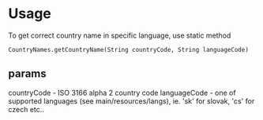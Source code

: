 # Usage

To get correct country name in specific language, use static method

```CountryNames.getCountryName(String countryCode, String languageCode)```

## params
countryCode - ISO 3166 alpha 2 country code
languageCode - one of supported languages (see main/resources/langs), ie. 'sk' for slovak, 'cs' for czech etc..



